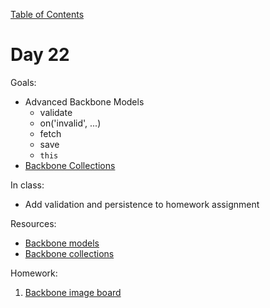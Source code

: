 [Table of Contents](/README.md)

# Day 22

Goals:
* Advanced Backbone Models
	* validate
	* on('invalid', ...)
	* fetch
	* save
	* `this`
* [Backbone Collections](https://cdnjs.com/libraries/backbone.js/tutorials/what-is-a-collection)

In class:
* Add validation and persistence to homework assignment

Resources:
* [Backbone models](http://backbonejs.org/#Model)
* [Backbone collections](http://backbonejs.org/#Collection)

Homework:

1. [Backbone image board](https://github.com/TIY-Austin-Front-End-Engineering/backbone-image-board)